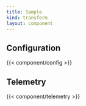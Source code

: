 ```yaml
---
title: Sample
kind: transform
layout: component
---
```


## Configuration

{{< component/config >}}

## Telemetry

{{< component/telemetry >}}
